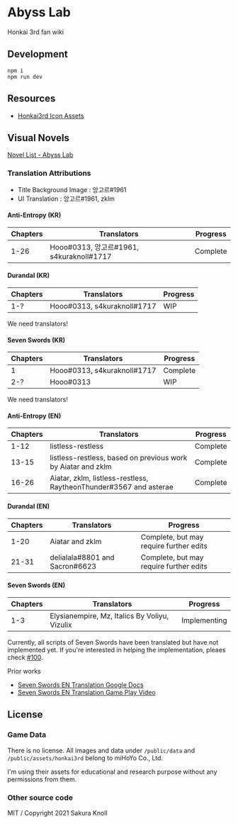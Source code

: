 # Abyss Lab

Honkai 3rd fan wiki

## Development

```
npm i
npm run dev
```

## Resources

- [Honkai3rd Icon Assets](https://www.figma.com/file/U6OLV1Mlhc3DAXBzBXToO4/AbyssLab-Honkai-icons?node-id=0%3A1)

## Visual Novels

[Novel List - Abyss Lab](https://www.abyss-lab.app/honkai3rd/media)

### Translation Attributions

- Title Background Image : 앙고르#1961
- UI Translation : 앙고르#1961, zklm

#### Anti-Entropy (KR)

| Chapters | Translators                              | Progress |
| -------- | ---------------------------------------- | -------- |
| 1-26     | Hooo#0313, 앙고르#1961, s4kuraknoll#1717 | Complete |

#### Durandal (KR)

| Chapters | Translators                 | Progress |
| -------- | --------------------------- | -------- |
| 1-?      | Hooo#0313, s4kuraknoll#1717 | WIP      |

We need translators!

#### Seven Swords (KR)

| Chapters | Translators                 | Progress |
| -------- | --------------------------- | -------- |
| 1        | Hooo#0313, s4kuraknoll#1717 | Complete |
| 2-?      | Hooo#0313                   | WIP      |

We need translators!

#### Anti-Entropy (EN)

| Chapters | Translators                                                       | Progress |
| -------- | ----------------------------------------------------------------- | -------- |
| 1-12     | listless-restless                                                 | Complete |
| 13-15    | listless-restless, based on previous work by Aiatar and zklm      | Complete |
| 16-26    | Aiatar, zklm, listless-restless, RaytheonThunder#3567 and asterae | Complete |

#### Durandal (EN)

| Chapters | Translators                    | Progress                                |
| -------- | ------------------------------ | --------------------------------------- |
| 1-20     | Aiatar and zklm                | Complete, but may require further edits |
| 21-31    | delialala#8801 and Sacron#6623 | Complete, but may require further edits |

#### Seven Swords (EN)

| Chapters | Translators                                   | Progress     |
| -------- | --------------------------------------------- | ------------ |
| 1-3      | Elysianempire, Mz, Italics By Voliyu, Vizulix | Implementing |

Currently, all scripts of Seven Swords have been translated but have not implemented yet.
If you're interested in helping the implementation, pleaes check [#100](https://github.com/sakura-knoll/abyss-lab/issues/100).

Prior works

- [Seven Swords EN Translation Google Docs](https://docs.google.com/document/d/1vCSIOWXYogEPSYYsVzQCrpgOadw6-udABBgd5eAvoZ8/edit#)
- [Seven Swords EN Translation Game Play Video](https://www.youtube.com/channel/UCyeHz1CGgJkXJd-c7lw_RiQ/playlists)

## License

### Game Data

There is no license. All images and data under `/public/data` and `/public/assets/honkai3rd` belong to miHoYo Co., Ltd.

I'm using their assets for educational and research purpose without any permissions from them.

### Other source code

MIT / Copyright 2021 Sakura Knoll
